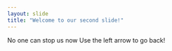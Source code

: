 ```yaml
---
layout: slide
title: "Welcome to our second slide!"
---
```

No one can stop us now
Use the left arrow to go back!
